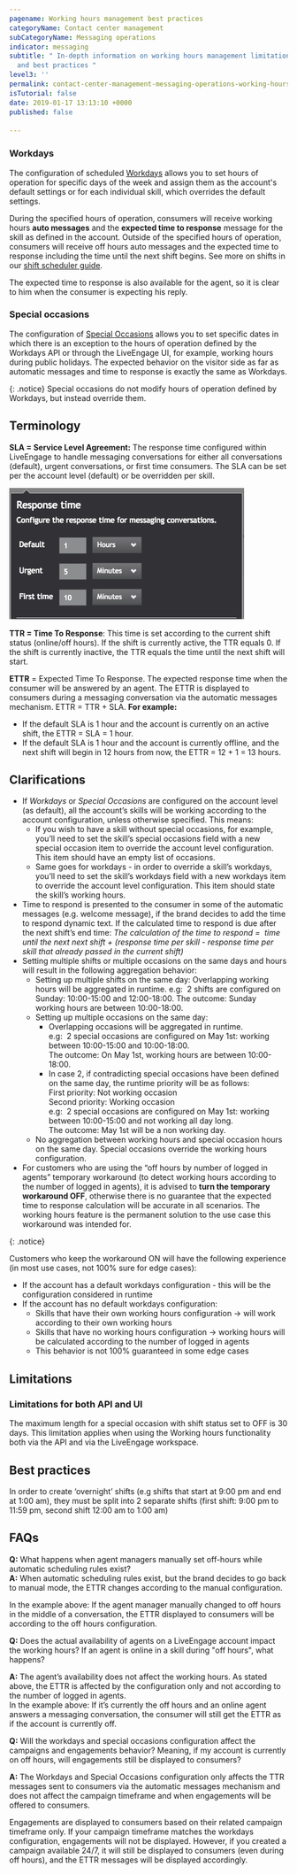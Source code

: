 ```yaml
---
pagename: Working hours management best practices
categoryName: Contact center management
subCategoryName: Messaging operations
indicator: messaging
subtitle: " In-depth information on working hours management limitations, clarifications
  and best practices "
level3: ''
permalink: contact-center-management-messaging-operations-working-hours-management-best-practices.html
isTutorial: false
date: 2019-01-17 13:13:10 +0000
published: false

---
```

### Workdays

The configuration of scheduled [Workdays](https://developers.liveperson.com/account-configuration-workdays-overview.html) allows you to set hours of operation for specific days of the week and assign them as the account's default settings or for each individual skill, which overrides the default settings.

During the specified hours of operation, consumers will receive working hours **auto messages** and the **expected time to response** message for the skill as defined in the account. Outside of the specified hours of operation, consumers will receive off hours auto messages and the expected time to response including the time until the next shift begins. See more on shifts in our [shift scheduler guide](/contact-center-management-messaging-operations-shift-scheduler-configuration-guide.html).

The expected time to response is also available for the agent, so it is clear to him when the consumer is expecting his reply.

### Special occasions

The configuration of [Special Occasions](https://developers.liveperson.com/account-configuration-special-occasions-overview.html) allows you to set specific dates in which there is an exception to the hours of operation defined by the Workdays API or through the LiveEngage UI, for example, working hours during public holidays. The expected behavior on the visitor side as far as automatic messages and time to response is exactly the same as Workdays.

{: .notice}
Special occasions do not modify hours of operation defined by Workdays, but instead override them.

## Terminology

**SLA = Service Level Agreement:** The response time configured within LiveEngage to handle messaging conversations for either all conversations (default), urgent conversations, or first time consumers. The SLA can be set per the account level (default) or be overridden per skill.

![](/img/working-hours-1.png)

**TTR = Time To Response**: This time is set according to the current shift status (online/off hours). If the shift is currently active, the TTR equals 0. If the shift is currently inactive, the TTR equals the time until the next shift will start.

**ETTR** = Expected Time To Response. The expected response time when the consumer will be answered by an agent. The ETTR is displayed to consumers during a messaging conversation via the automatic messages mechanism. ETTR = TTR + SLA.  **For example:**

* If the default SLA is 1 hour and the account is currently on an active shift, the ETTR = SLA = 1 hour.
* If the default SLA is 1 hour and the account is currently offline, and the next shift will begin in 12 hours from now, the ETTR = 12 + 1 = 13 hours.

## Clarifications

* If _Workdays_ or _Special Occasions_ are configured on the account level (as default), all the account’s skills will be working according to the account configuration, unless otherwise specified. This means:
  * If you wish to have a skill without special occasions, for example, you’ll need to set the skill’s special occasions field with a new special occasion item to override the account level configuration. This item should have an empty list of occasions.
  * Same goes for workdays - in order to override a skill’s workdays, you’ll need to set the skill’s workdays field with a new workdays item to override the account level configuration. This item should state the skill’s working hours.
* Time to respond is presented to the consumer in some of the automatic messages (e.g. welcome message), if the brand decides to add the time to respond dynamic text. If the calculated time to respond is due after the next shift’s end time: _The calculation of the time to respond =  time until the next next shift + (response time per skill - response time per skill that already passed in the current shift)_
* Setting multiple shifts or multiple occasions on the same days and hours will result in the following aggregation behavior:
  * Setting up multiple shifts on the same day: Overlapping working hours will be aggregated in runtime. e.g:  2 shifts are configured on Sunday: 10:00-15:00 and 12:00-18:00. The outcome: Sunday working hours are between 10:00-18:00.
  * Setting up multiple occasions on the same day:
    * Overlapping occasions will be aggregated in runtime.  
      e.g:  2 special occasions are configured on May 1st: working between 10:00-15:00 and 10:00-18:00.  
      The outcome: On May 1st, working hours are between 10:00-18:00.
    * In case 2, if contradicting special occasions have been defined on the same day, the runtime priority will be as follows:  
      First priority: Not working occasion  
      Second priority: Working occasion  
      e.g:  2 special occasions are configured on May 1st: working between 10:00-15:00 and not working all day long.  
      The outcome: May 1st will be a non working day.
  * No aggregation between working hours and special occasion hours on the same day. Special occasions override the working hours configuration.
* For customers who are using the “off hours by number of logged in agents” temporary workaround (to detect working hours according to the number of logged in agents), it is advised to **turn the temporary workaround OFF**, otherwise there is no guarantee that the expected time to response calculation will be accurate in all scenarios. The working hours feature is the permanent solution to the use case this workaround was intended for.

{: .notice}

Customers who keep the workaround ON will have the following experience (in most use cases, not 100% sure for edge cases):

* If the account has a default workdays configuration - this will be the configuration considered in runtime
* If the account has no default workdays configuration:
  * Skills that have their own working hours configuration → will work according to their own working hours
  * Skills that have no working hours configuration → working hours will be calculated according to the number of logged in agents
  * This behavior is not 100% guaranteed in some edge cases

## Limitations

### Limitations for both API and UI

The maximum length for a special occasion with shift status set to OFF is 30 days. This limitation applies when using the Working hours functionality both via the API and via the LiveEngage workspace.

## Best practices

In order to create ‘overnight’ shifts (e.g shifts that start at 9:00 pm and end at 1:00 am), they must be split into 2 separate shifts (first shift: 9:00 pm to 11:59 pm, second shift 12:00 am to 1:00 am)

## FAQs

**Q:** What happens when agent managers manually set off-hours while automatic scheduling rules exist?  
**A:** When automatic scheduling rules exist, but the brand decides to go back to manual mode, the ETTR changes according to the manual configuration.

In the example above: If the agent manager manually changed to off hours in the middle of a conversation, the ETTR displayed to consumers will be according to the off hours configuration.

**Q:** Does the actual availability of agents on a LiveEngage account impact the working hours? If an agent is online in a skill during "off hours", what happens?

**A:** The agent’s availability does not affect the working hours. As stated above, the ETTR is affected by the configuration only and not according to the number of logged in agents.  
In the example above: If it’s currently the off hours and an online agent answers a messaging conversation, the consumer will still get the ETTR as if the account is currently off.

**Q:** Will the workdays and special occasions configuration affect the campaigns and engagements behavior? Meaning, if my account is currently on off hours, will engagements still be displayed to consumers?

**A:** The Workdays and Special Occasions configuration only affects the TTR messages sent to consumers via the automatic messages mechanism and does not affect the campaign timeframe and when engagements will be offered to consumers.

Engagements are displayed to consumers based on their related campaign timeframe only. If your campaign timeframe matches the workdays configuration, engagements will not be displayed. However, if you created a campaign available 24/7, it will still be displayed to consumers (even during off hours), and the ETTR messages will be displayed accordingly.